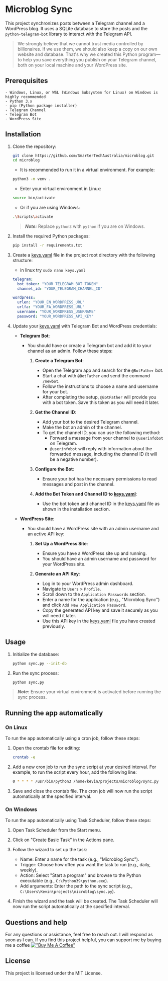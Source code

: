 # Microblog Sync


This project synchronizes posts between a Telegram channel and a WordPress blog. It uses a SQLite database to store the posts and the `python-telegram-bot` library to interact with the Telegram API.



> We strongly believe that we cannot trust media controlled by billionaires. If we use them, we should also keep a copy on our own website and database. That's why we created this Python program—to help you save everything you publish on your Telegram channel, both on your local machine and your WordPress site.

## Prerequisites

    - Windows, Linux, or WSL (Windows Subsystem for Linux) on Windows is highly recommended  
    - Python 3.x
    - pip (Python package installer)
    - Telegram Channel
    - Telegram Bot
    - WordPress Site

## Installation

1. Clone the repository:

    ```sh
    git clone https://github.com/SmarterTechAustralia/microblog.git
    cd microblog
    ```

    - It is recommended to run it in a virtual environment. For example:

    ```sh
    python3 -m venv .
    ```

    - Enter your virtual environment in Linux:

    ```sh
    source bin/activate 
    ```

    - Or if you are using Windows:
    ```sh
    .\Scripts\activate
    ```

   > **_Note:_** Replace `python3` with `python` if you are on Windows.

2. Install the required Python packages:

    ```sh
    pip install -r requirements.txt
    ```

3. Create a [keys.yaml](http://_vscodecontentref_/1) file in the project root directory with the following structure:
     - in linux try `sudo nano keys.yaml` 

    ```yaml
    telegram:
      bot_token: "YOUR_TELEGRAM_BOT_TOKEN"
      channel_id: "YOUR_TELEGRAM_CHANNEL_ID"

    wordpress:
      urlen: "YOUR_EN_WORDPRESS_URL"
      urlfa: "YOUR_FA_WORDPRESS_URL"
      username: "YOUR_WORDPRESS_USERNAME"
      password: "YOUR_WORDPRESS_API_KEY"
    ```

4. Update your [keys.yaml](http://_vscodecontentref_/2) with Telegram Bot and WordPress credentials:
    - **Telegram Bot**:
        - You should have or create a Telegram bot and add it to your channel as an admin. Follow these steps:
            1. **Create a Telegram Bot**:
                - Open the Telegram app and search for the `@BotFather` bot.
                - Start a chat with `@BotFather` and send the command `/newbot`.
                - Follow the instructions to choose a name and username for your bot.
                - After completing the setup, `@BotFather` will provide you with a bot token. Save this token as you will need it later.

            2. **Get the Channel ID**:
                - Add your bot to the desired Telegram channel.
                - Make the bot an admin of the channel.
                - To get the channel ID, you can use the following method:
                    - Forward a message from your channel to `@userinfobot` on Telegram.
                    - `@userinfobot` will reply with information about the forwarded message, including the channel ID (it will be a negative number).

            3. **Configure the Bot**:
                - Ensure your bot has the necessary permissions to read messages and post in the channel.

            4. **Add the Bot Token and Channel ID to [keys.yaml](http://_vscodecontentref_/3)**:
                - Use the bot token and channel ID in the [keys.yaml](http://_vscodecontentref_/4) file as shown in the installation section.

    - **WordPress Site**:
        - You should have a WordPress site with an admin username and an active API key:
            1. **Set Up a WordPress Site**:
                - Ensure you have a WordPress site up and running.
                - You should have an admin username and password for your WordPress site.

            2. **Generate an API Key**:
                - Log in to your WordPress admin dashboard.
                - Navigate to `Users` > `Profile`.
                - Scroll down to the `Application Passwords` section.
                - Enter a name for the application (e.g., "Microblog Sync") and click `Add New Application Password`.
                - Copy the generated API key and save it securely as you will need it later.
                - Use this API key in the [keys.yaml](http://_vscodecontentref_/5) file you have created previously.

## Usage

1. Initialize the database:

    ```sh
    python sync.py --init-db
    ```

2. Run the sync process:

    ```sh
    python sync.py
    ```

> **_Note:_** Ensure your virtual environment is activated before running the sync process.

## Running the app automatically

### On Linux

To run the app automatically using a cron job, follow these steps:

1. Open the crontab file for editing:

    ```sh
    crontab -e
    ```

2. Add a new cron job to run the sync script at your desired interval. For example, to run the script every hour, add the following line:

    ```sh
    0 * * * * /usr/bin/python3 /home/kevin/projects/microblog/sync.py
    ```

3. Save and close the crontab file. The cron job will now run the script automatically at the specified interval.

### On Windows

To run the app automatically using Task Scheduler, follow these steps:

1. Open Task Scheduler from the Start menu.

2. Click on "Create Basic Task" in the Actions pane.

3. Follow the wizard to set up the task:
    - Name: Enter a name for the task (e.g., "Microblog Sync").
    - Trigger: Choose how often you want the task to run (e.g., daily, weekly).
    - Action: Select "Start a program" and browse to the Python executable (e.g., `C:\Python39\python.exe`).
    - Add arguments: Enter the path to the sync script (e.g., `C:\Users\Kevin\projects\microblog\sync.py`).

4. Finish the wizard and the task will be created. The Task Scheduler will now run the script automatically at the specified interval.
## Questions and help
For any questions or assistance, feel free to reach out. I will respond as soon as I can. If you find this project helpful, you can support me by buying me a coffee 
[!["Buy Me A Coffee"](https://www.buymeacoffee.com/assets/img/custom_images/orange_img.png)](https://buymeacoffee.com/kevinjamau)

## License

This project is licensed under the MIT License.